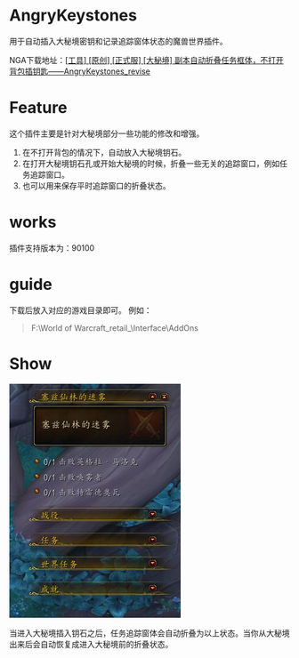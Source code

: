 # AngryKeystones
用于自动插入大秘境密钥和记录追踪窗体状态的魔兽世界插件。

NGA下载地址：[[工具] [原创] [正式服] [大秘境] 副本自动折叠任务框体，不打开背包插钥匙——AngryKeystones_revise](https://bbs.nga.cn/read.php?tid=29138026)


# Feature
这个插件主要是针对大秘境部分一些功能的修改和增强。
1. 在不打开背包的情况下，自动放入大秘境钥石。
2. 在打开大秘境钥石孔或开始大秘境的时候，折叠一些无关的追踪窗口，例如任务追踪窗口。
3. 也可以用来保存平时追踪窗口的折叠状态。


# works
插件支持版本为：90100


# guide
下载后放入对应的游戏目录即可。
例如：
> F:\World of Warcraft\_retail_\Interface\AddOns


# Show
![image](images/show.jpg)

当进入大秘境插入钥石之后，任务追踪窗体会自动折叠为以上状态。当你从大秘境出来后会自动恢复成进入大秘境前的折叠状态。
